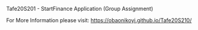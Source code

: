 Tafe20S201 - StartFinance Application (Group Assignment)

For More Information please visit: https://obaonikoyi.github.io/Tafe20S210/

